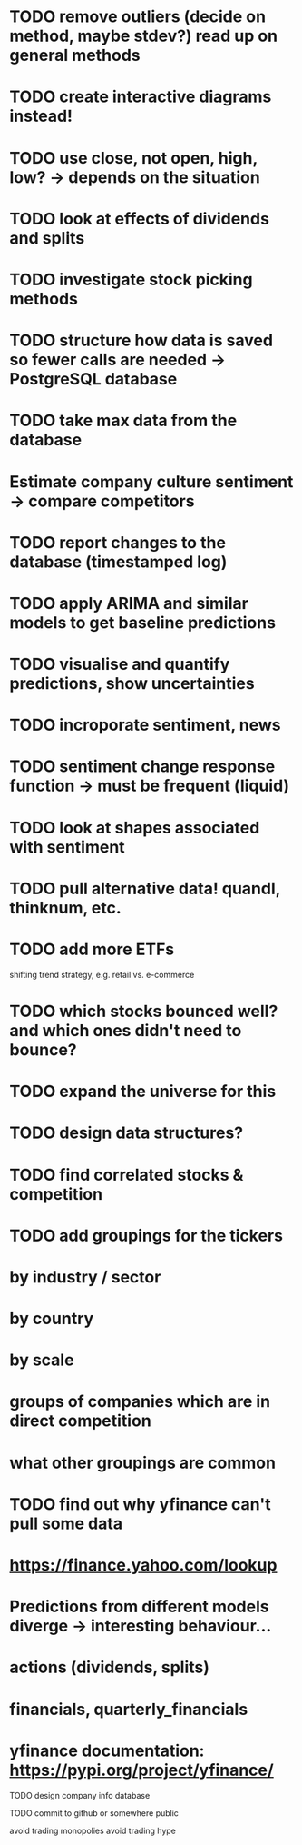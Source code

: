 # TODO remove outliers (decide on method, maybe stdev?) read up on general methods

# TODO create interactive diagrams instead!

# TODO use close, not open, high, low? -> depends on the situation

# TODO look at effects of dividends and splits

# TODO investigate stock picking methods

# TODO structure how data is saved so fewer calls are needed -> PostgreSQL database
# TODO take max data from the database


# Estimate company culture sentiment -> compare competitors

# TODO report changes to the database (timestamped log)

# TODO apply ARIMA and similar models to get baseline predictions
# TODO visualise and quantify predictions, show uncertainties

# TODO incroporate sentiment, news
# TODO sentiment change response function -> must be frequent (liquid)
# TODO look at shapes associated with sentiment 

# TODO pull alternative data! quandl, thinknum, etc.

# TODO add more ETFs


shifting trend strategy, e.g. retail vs. e-commerce

# TODO which stocks bounced well? and which ones didn't need to bounce?
  # TODO expand the universe for this

# TODO design data structures? 
# TODO find correlated stocks & competition

# TODO add groupings for the tickers
  # by industry / sector
  # by country
  # by scale
  # groups of companies which are in direct competition
  # what other groupings are common

# TODO find out why yfinance can't pull some data 
# https://finance.yahoo.com/lookup

# Predictions from different models diverge -> interesting behaviour...

# actions (dividends, splits)
# financials, quarterly_financials

# yfinance documentation: https://pypi.org/project/yfinance/

TODO design company info database

TODO commit to github or somewhere public

avoid trading monopolies
avoid trading hype
